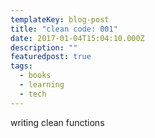 ```yaml
---
templateKey: blog-post
title: "clean code: 001"
date: 2017-01-04T15:04:10.000Z
description: ""
featuredpost: true
tags:
  - books
  - learning
  - tech
---
```

writing clean functions